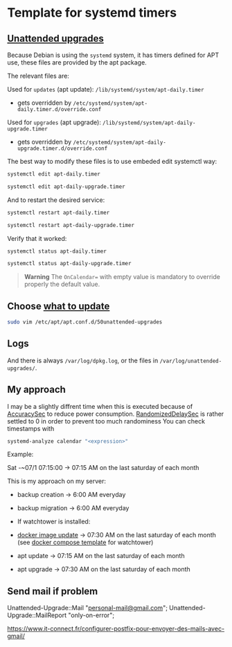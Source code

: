 # Template for systemd timers

## [Unattended upgrades](https://wiki.debian.org/UnattendedUpgrades)

Because Debian is using the `systemd` system, it has timers defined for APT use, these files are provided by the apt package.

The relevant files are:

Used for `updates` (apt update): `/lib/systemd/system/apt-daily.timer`

- gets overridden by `/etc/systemd/system/apt-daily.timer.d/override.conf`
  
Used for `upgrades` (apt upgrade): `/lib/systemd/system/apt-daily-upgrade.timer`

- gets overridden by `/etc/systemd/system/apt-daily-upgrade.timer.d/override.conf`

The best way to modify these files is to use embeded edit systemctl way:

```bash
systemctl edit apt-daily.timer
```

```bash
systemctl edit apt-daily-upgrade.timer
```

And to restart the desired service:

```bash
systemctl restart apt-daily.timer
```

```bash
systemctl restart apt-daily-upgrade.timer
```

Verify that it worked:

```bash
systemctl status apt-daily.timer
```

```bash
systemctl status apt-daily-upgrade.timer
```

> **Warning**
> The `OnCalendar=` with empty value is mandatory to override properly the default value.

## Choose [what to update](https://wiki.debian.org/fr/unattended-upgrades)

```bash
sudo vim /etc/apt/apt.conf.d/50unattended-upgrades
```
## Logs

And there is always `/var/log/dpkg.log`, or the files in `/var/log/unattended-upgrades/`.

## My approach

I may be a slightly diffrent time when this is executed because of [AccuracySec](https://man.archlinux.org/man/systemd.timer.5) to reduce power consumption.
[RandomizedDelaySec](https://man.archlinux.org/man/systemd.timer.5) is rather settled to 0 in order to prevent too much randominess
You can check timestamps with

```bash
systemd-analyze calendar "<expression>"
```
Example:

Sat *-*~07/1 07:15:00 -> 07:15 AM on the last saturday of each month


This is my approach on my server:
- backup creation -> 6:00 AM everyday
- backup migration -> 6:00 AM everyday
  
- If watchtower is installed:
- [docker image update](https://github.com/containrrr/watchtower) -> 07:30 AM on the last saturday of each month (see [docker compose template](https://github.com/moniika21/docker-compose-template/blob/main/watchtower/docker-compose.yaml) for watchtower)
  
- apt update -> 07:15 AM on the last saturday of each month
- apt upgrade -> 07:30 AM on the last saturday of each month



## Send mail if problem

Unattended-Upgrade::Mail "personal-mail@gmail.com";
Unattended-Upgrade::MailReport "only-on-error";

https://www.it-connect.fr/configurer-postfix-pour-envoyer-des-mails-avec-gmail/
